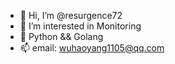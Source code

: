 - 👋 Hi, I’m @resurgence72
- 👀 I’m interested in Monitoring
- 🌱 Python && Golang
- 📫 email: wuhaoyang1105@qq.com

